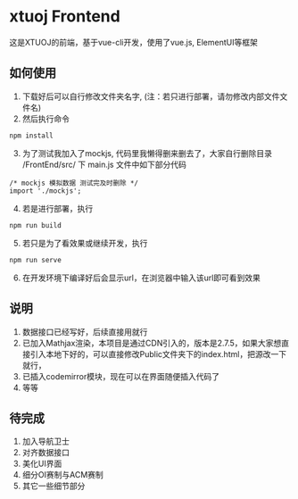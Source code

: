 # xtuoj Frontend
这是XTUOJ的前端，基于vue-cli开发，使用了vue.js, ElementUI等框架

## 如何使用
1. 下载好后可以自行修改文件夹名字, (注：若只进行部署，请勿修改内部文件文件名)
2. 然后执行命令

``` 
npm install
```

3. 为了测试我加入了mockjs, 代码里我懒得删来删去了，大家自行删除目录 /FrontEnd/src/ 下 main.js 文件中如下部分代码

```
/* mockjs 模拟数据 测试完及时删除 */
import './mockjs';
```

4. 若是进行部署，执行

```
npm run build
```

5. 若只是为了看效果或继续开发，执行

```
npm run serve
```

6. 在开发环境下编译好后会显示url，在浏览器中输入该url即可看到效果

## 说明
1. 数据接口已经写好，后续直接用就行
2. 已加入Mathjax渲染，本项目是通过CDN引入的，版本是2.7.5，如果大家想直接引入本地下好的，可以直接修改Public文件夹下的index.html，把源改一下就行，
3. 已插入codemirror模块，现在可以在界面随便插入代码了
4. 等等

## 待完成
1. 加入导航卫士
2. 对齐数据接口
3. 美化UI界面
4. 细分OI赛制与ACM赛制
5. 其它一些细节部分
